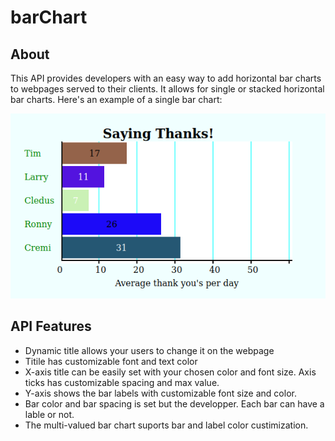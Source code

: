 # barChart
## About
This API provides developers with an easy way to add horizontal bar charts to webpages served to their clients. It allows for single or stacked horizontal bar charts. Here's an example of a single bar chart:

![Bar chart Example Image](/barExample.png)

## API Features
* Dynamic title allows your users to change it on the webpage
* Titile has customizable font and text color
* X-axis title can be easily set with your chosen color and font size. Axis ticks has customizable spacing and max value. 
* Y-axis shows the bar labels with customizable font size and color. 
* Bar color and bar spacing is set but the developper. Each bar can have a lable or not. 
* The multi-valued bar chart suports bar and label color custimization.
